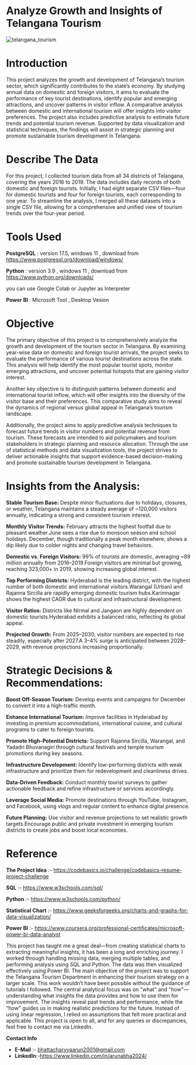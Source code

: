 # Analyze Growth and Insights of Telangana Tourism

![telangana_tourism](https://github.com/user-attachments/assets/dac000d3-3a90-49af-825c-e4f05e96026a)

# Introduction
This project analyzes the growth and development of Telangana’s tourism sector, which significantly contributes to the state’s economy. By studying annual data on domestic and foreign visitors, it aims to evaluate the performance of key tourist destinations, identify popular and emerging attractions, and uncover patterns in visitor inflow. A comparative analysis between domestic and international tourism will offer insights into visitor preferences. The project also includes predictive analysis to estimate future trends and potential tourism revenue. Supported by data visualization and statistical techniques, the findings will assist in strategic planning and promote sustainable tourism development in Telangana.

# Describe The Data

For this project, I collected tourism data from all 34 districts of Telangana, covering the years 2016 to 2019. The data includes daily records of both domestic and foreign tourists. Initially, I had eight separate CSV files—four for domestic tourists and four for foreign tourists, each corresponding to one year. To streamline the analysis, I merged all these datasets into a single CSV file, allowing for a comprehensive and unified view of tourism trends over the four-year period.

# Tools Used

**PostgreSQL** : version 17.5, windows 11 , download from https://www.postgresql.org/download/windows/

**Python** : version 3.9 , windows 11 , download from https://www.python.org/downloads/

you can use Google Colab or Jupyter as Interpreter

**Power BI** : Microsoft Tool , Desktop Vesion


# Objective 

The primary objective of this project is to comprehensively analyze the growth and development of the tourism sector in Telangana. By examining year-wise data on domestic and foreign tourist arrivals, the project seeks to evaluate the performance of various tourist destinations across the state. This analysis will help identify the most popular tourist spots, monitor emerging attractions, and uncover potential hotspots that are gaining visitor interest.

Another key objective is to distinguish patterns between domestic and international tourist inflow, which will offer insights into the diversity of the visitor base and their preferences. This comparative study aims to reveal the dynamics of regional versus global appeal in Telangana’s tourism landscape.

Additionally, the project aims to apply predictive analysis techniques to forecast future trends in visitor numbers and potential revenue from tourism. These forecasts are intended to aid policymakers and tourism stakeholders in strategic planning and resource allocation. Through the use of statistical methods and data visualization tools, the project strives to deliver actionable insights that support evidence-based decision-making and promote sustainable tourism development in Telangana.

# Insights from the Analysis:

**Stable Tourism Base:**  Despite minor fluctuations due to holidays, closures, or weather, Telangana maintains a steady average of ~120,000 visitors annually, indicating a strong and consistent tourism interest.

**Monthly Visitor Trends:** February attracts the highest footfall due to pleasant weather.June sees a rise due to monsoon season and school holidays. December, though traditionally a peak month elsewhere, shows a dip likely due to colder nights and changing travel behaviors.

**Domestic vs. Foreign Visitors:** 99% of tourists are domestic, averaging ~89 million annually from 2016–2019.Foreign visitors are minimal but growing, reaching 323,000+ in 2019, showing increasing global interest.

**Top Performing Districts:** Hyderabad is the leading district, with the highest number of both domestic and international visitors.Warangal (Urban) and Rajanna Sircilla are rapidly emerging domestic tourism hubs.Karimnagar shows the highest CAGR due to cultural and infrastructural development.

**Visitor Ratios:** Districts like Nirmal and Jangaon are highly dependent on domestic tourists.Hyderabad exhibits a balanced ratio, reflecting its global appeal.

**Projected Growth:** From 2025–2030, visitor numbers are expected to rise steadily, especially after 2027.A 3–4% surge is anticipated between 2028–2029, with revenue projections increasing proportionally.

# Strategic Decisions & Recommendations:

**Boost Off-Season Tourism:** Develop events and campaigns for December to convert it into a high-traffic month.

**Enhance International Tourism:** Improve facilities in Hyderabad by investing in premium accommodations, international cuisine, and cultural programs to cater to foreign tourists.

**Promote High-Potential Districts:** Support Rajanna Sircilla, Warangal, and Yadadri Bhuvanagiri through cultural festivals and temple tourism promotions during key seasons.

**Infrastructure Development:** Identify low-performing districts with weak infrastructure and prioritize them for redevelopment and cleanliness drives.

**Data-Driven Feedback:** Conduct monthly tourist surveys to gather actionable feedback and refine infrastructure or services accordingly.

**Leverage Social Media:** Promote destinations through YouTube, Instagram, and Facebook, using vlogs and regular content to enhance digital presence.

**Future Planning:** Use visitor and revenue projections to set realistic growth targets.Encourage public and private investment in emerging tourism districts to create jobs and boost local economies.

# Reference

**The Project Idea** :- https://codebasics.io/challenge/codebasics-resume-project-challenge

**SQL** :- https://www.w3schools.com/sql/

**Python** :- https://www.w3schools.com/python/

**Statistical Chart** :- https://www.geeksforgeeks.org/charts-and-graphs-for-data-visualization/

**Power BI** :- https://www.coursera.org/professional-certificates/microsoft-power-bi-data-analyst

This project has taught me a great deal—from creating statistical charts to extracting meaningful insights, it has been a long and enriching journey. I worked through handling missing data, merging multiple tables, and performing analysis using SQL and Python. The data was then visualized effectively using Power BI. The main objective of the project was to support the Telangana Tourism Department in enhancing their tourism strategy on a larger scale. This work wouldn’t have been possible without the guidance of tutorials I followed. The central analytical focus was on "what" and "how"—understanding what insights the data provides and how to use them for improvement. The insights reveal past trends and performance, while the “how” guides us in making realistic predictions for the future. Instead of using linear regression, I relied on assumptions that felt more practical and applicable. This project is open to all, and for any queries or discrepancies, feel free to contact me via LinkedIn.

**Contact Info**

- **E-Mail** :- bhattacharyyaarun2001@gmail.com
- **LinkedIn**:-https://www.linkedin.com/in/arunabha2024/
